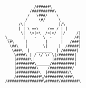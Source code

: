                  /######\
               /##########\
              /   \###/    \
             /     \#/      \
          /\|               |/\
          | | \ ==\    /== / | |
           \|  \<|>\  /<|>/  |/     /|
    \__     |    -   \  -    |     /#|
     \#\     |        |      |   /###|
      \##\   |       \|     |  /#####|
       \###\  |   _______  | /######|
        \####\ | / \/ \/ \|/#######|
        |######\|        |#########|
        |########\______/##########|
        |#########\    /##########/
        |##########\  |#########/\
        /###########\/########/###\
    /################\######/########\
